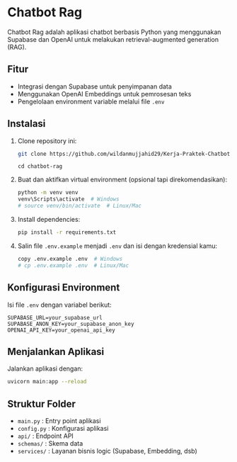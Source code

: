 # Chatbot Rag

Chatbot Rag adalah aplikasi chatbot berbasis Python yang menggunakan Supabase dan OpenAI untuk melakukan retrieval-augmented generation (RAG).

## Fitur

- Integrasi dengan Supabase untuk penyimpanan data
- Menggunakan OpenAI Embeddings untuk pemrosesan teks
- Pengelolaan environment variable melalui file `.env`

## Instalasi

1. Clone repository ini:
   ```bash
   git clone https://github.com/wildanmujjahid29/Kerja-Praktek-Chatbot-RAG.git chatbot-rag
   ```
   
   ```
   cd chatbot-rag
   ```
2. Buat dan aktifkan virtual environment (opsional tapi direkomendasikan):
   ```bash
   python -m venv venv
   venv\Scripts\activate  # Windows
   # source venv/bin/activate  # Linux/Mac
   ```
3. Install dependencies:
   ```bash
   pip install -r requirements.txt
   ```
4. Salin file `.env.example` menjadi `.env` dan isi dengan kredensial kamu:
   ```bash
   copy .env.example .env  # Windows
   # cp .env.example .env  # Linux/Mac
   ```

## Konfigurasi Environment

Isi file `.env` dengan variabel berikut:

```
SUPABASE_URL=your_supabase_url
SUPABASE_ANON_KEY=your_supabase_anon_key
OPENAI_API_KEY=your_openai_api_key
```

## Menjalankan Aplikasi

Jalankan aplikasi dengan:

```bash
uvicorn main:app --reload 
```

## Struktur Folder

- `main.py` : Entry point aplikasi
- `config.py` : Konfigurasi aplikasi
- `api/` : Endpoint API
- `schemas/` : Skema data
- `services/` : Layanan bisnis logic (Supabase, Embedding, dsb)
